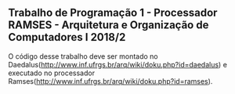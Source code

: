 ## Trabalho de Programação 1 - Processador RAMSES - Arquitetura e Organização de Computadores I 2018/2
O código desse trabalho deve ser montado no Daedalus(http://www.inf.ufrgs.br/arq/wiki/doku.php?id=daedalus) e executado no processador Ramses(http://www.inf.ufrgs.br/arq/wiki/doku.php?id=ramses).
